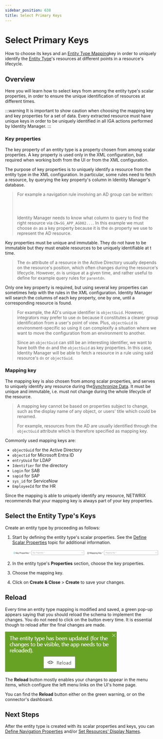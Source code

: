 ```yaml
---
sidebar_position: 638
title: Select Primary Keys
---
```


# Select Primary Keys

How to choose its keys and an [Entity Type Mapping](../../../../../integration-guide/toolkit/xml-configuration/connectors/entitytypemapping/index)key in order to uniquely identify the [Entity Type](../../../../../integration-guide/toolkit/xml-configuration/metadata/entitytype/index)'s resources at different points in a resource's lifecycle.

## Overview

Here you will learn how to select keys from among the entity type's scalar properties, in order to ensure the unique identification of resources at different times.

:::warning
It is important to show caution when choosing the mapping key and key properties for a set of data. Every extracted resource must have unique keys in order to be uniquely identified in all IGA actions performed by Identity Manager.
:::

### Key properties

The key property of an entity type is a property chosen from among scalar properties. A key property is used only in the XML configuration, but required when working both from the UI or from the XML configuration.

The purpose of key properties is to uniquely identify a resource from the entity type in the XML configuration. In particular, some rules need to fetch a resource, by querying the key property's column in Identity Manager's database.

> For example a navigation rule involving an AD group can be written:
>
> ```
>
> 
>
> ```
>
> Identity Manager needs to know what column to query to find the right resource via `CN=SG_APP_AG002...`. In this example we must choose `dn` as a key property because it is the `dn` property we use to represent the AD resource.

Key properties must be unique and immutable. They do not have to be immutable but they must enable resources to be uniquely identifiable at t time.

> The `dn` attribute of a resource in the Active Directory usually depends on the resource's position, which often changes during the resource's lifecycle. However, `dn` is unique at a given time, and rather useful to define for example query rules for `parentdn`.

Only one key property is required, but using several key properties can sometimes help with the rules in the XML configuration. Identity Manager will search the columns of each key property, one by one, until a corresponding resource is found.

> For example, the AD's unique identifier is `objectGuid`. However, integrators may prefer to use `dn` because it constitutes a clearer group identification from a user's point of view. Plus, `objectGuid` is environment-specific so using it can complexify a situation where we want to move the configuration from an environment to another.
>
> Since an `objectGuid` can still be an interesting identifier, we want to have both the `dn` and the `objectGuid` as key properties. In this case, Identity Manager will be able to fetch a resource in a rule using said resource's `dn` or `objectGuid`.

### Mapping key

The mapping key is also chosen from among scalar properties, and serves to uniquely identify any resource during the[Synchronize Data](../../../synchronization/index). It must be unique and immutable, i.e. must not change during the whole lifecycle of the resource.

> A mapping key cannot be based on properties subject to change, such as the display name of any object, or users' title which could be renamed.
>
> For example, resources from the AD are usually identified through the `objectGuid` attribute which is therefore specified as mapping key.

Commonly used mapping keys are:

* `objectGuid` for the Active Directory
* `objectid` for Microsoft Entra ID
* `entryUuid` for LDAP
* `Identifier` for the directory
* `Login` for SAB
* `sapid` for SAP
* `sys_id` for ServiceNow
* `EmployeeId` for the HR

Since the mapping is able to uniquely identify any resource, NETWRIX recommends that your mapping key is always part of your key properties.

## Select the Entity Type's Keys

Create an entity type by proceeding as follows:

1. Start by defining the entity type's scalar properties. See the [Define Scalar Properties](../scalar-property-definition/index) topic for additional information.

   ![Keys](../../../../../../../../../static/images/Usercube_SaaS/Content/Resources/Images/EntityTypeCreation_keys_V522.png)
2. In the entity type's **Properties** section, choose the key properties.
3. Choose the mapping key.
4. Click on **Create & Close** > **Create** to save your changes.

## Reload

Every time an entity type mapping is modified and saved, a green pop-up appears saying that you should reload the schema to implement the changes. You do not need to click on the button every time. It is essential though to reload after the final changes are made.

![Reload](../../../../../../../../../static/images/Usercube_SaaS/Content/Resources/Images/EntityTypeCreation_reload_V522.png)

The **Reload** button mostly enables your changes to appear in the menu items, which configure the left menu links on the UI's home page.

You can find the **Reload** button either on the green warning, or on the connector's dashboard.

## Next Steps

After the entity type is created with its scalar properties and keys, you can [Define Navigation Properties](../navigation-property-definition/index) and/or [Set Resources' Display Names](../display-name-setting/index).